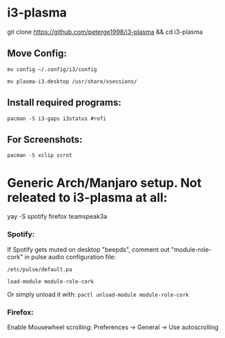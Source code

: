 # i3-plasma

git clone https://github.com/peterge1998/i3-plasma && cd i3-plasma

## Move Config:

`mv config ~/.config/i3/config`

`mv plasma-i3.desktop /usr/share/xsessions/`

## Install required programs:

`pacman -S i3-gaps i3status #rofi` 

## For Screenshots:

`pacman -S xclip scrot`





# Generic Arch/Manjaro setup. Not releated to i3-plasma at all:



yay -S spotify firefox teamspeak3a

### Spotify:

If Spotify gets muted on desktop "beepds", comment out "module-role-cork" in pulse audio configuration file:

`/etc/pulse/default.pa`

`load-module module-role-cork `

Or simply unload it with: `pactl unload-module module-role-cork`


### Firefox:

Enable Mousewheel scrolling: Preferences -> General -> Use autoscrolling
